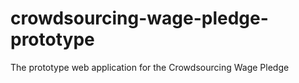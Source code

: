 # crowdsourcing-wage-pledge-prototype
The prototype web application for the Crowdsourcing Wage Pledge
